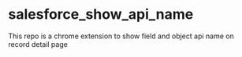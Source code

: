 # salesforce_show_api_name
This repo is a chrome extension to show field and object api name on record detail page
